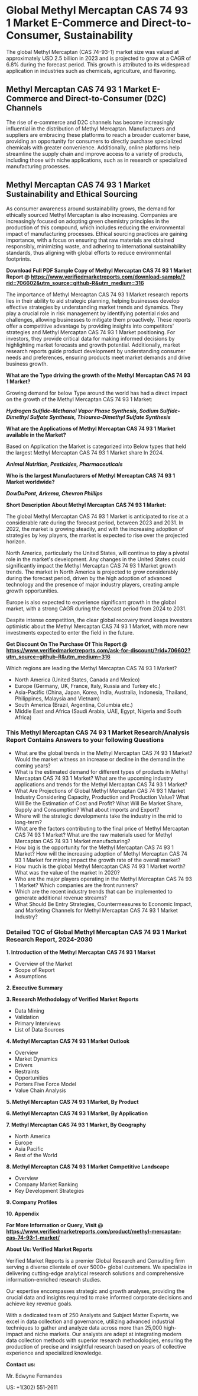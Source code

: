 <h1>Global Methyl Mercaptan CAS 74 93 1 Market E-Commerce and Direct-to-Consumer, Sustainability</h1><p class=""><p>The global Methyl Mercaptan (CAS 74-93-1) market size was valued at approximately USD 2.5 billion in 2023 and is projected to grow at a CAGR of 6.8% during the forecast period. This growth is attributed to its widespread application in industries such as chemicals, agriculture, and flavoring.</p><h2>Methyl Mercaptan CAS 74 93 1 Market E-Commerce and Direct-to-Consumer (D2C) Channels</h2><p>The rise of e-commerce and D2C channels has become increasingly influential in the distribution of Methyl Mercaptan. Manufacturers and suppliers are embracing these platforms to reach a broader customer base, providing an opportunity for consumers to directly purchase specialized chemicals with greater convenience. Additionally, online platforms help streamline the supply chain and improve access to a variety of products, including those with niche applications, such as in research or specialized manufacturing processes.</p><h2>Methyl Mercaptan CAS 74 93 1 Market Sustainability and Ethical Sourcing</h2><p>As consumer awareness around sustainability grows, the demand for ethically sourced Methyl Mercaptan is also increasing. Companies are increasingly focused on adopting green chemistry principles in the production of this compound, which includes reducing the environmental impact of manufacturing processes. Ethical sourcing practices are gaining importance, with a focus on ensuring that raw materials are obtained responsibly, minimizing waste, and adhering to international sustainability standards, thus aligning with global efforts to reduce environmental footprints.</p></p><p class=""><strong>Download Full PDF Sample Copy of Methyl Mercaptan CAS 74 93 1 Market Report @ <a href="https://www.verifiedmarketreports.com/download-sample/?rid=706602&utm_source=github-R&utm_medium=316" target="_blank">https://www.verifiedmarketreports.com/download-sample/?rid=706602&utm_source=github-R&utm_medium=316</a></strong></p><p>The importance of&nbsp;Methyl Mercaptan CAS 74 93 1 Market research reports lies in their ability to aid strategic planning, helping businesses develop effective strategies by understanding market trends and dynamics. They play a crucial role in risk management by identifying potential risks and challenges, allowing businesses to mitigate them proactively. These reports offer a competitive advantage by providing insights into competitors' strategies and Methyl Mercaptan CAS 74 93 1 Market positioning. For investors, they provide critical data for making informed decisions by highlighting market forecasts and growth potential. Additionally, market research reports guide product development by understanding consumer needs and preferences, ensuring products meet market demands and drive business growth.</p><p><strong>What are the&nbsp;Type driving the growth of the Methyl Mercaptan CAS 74 93 1 Market?</strong></p><p id="" class="">Growing demand for below Type around the world has had a direct impact on the growth of the Methyl Mercaptan CAS 74 93 1 Market:</p><p class=""><em><strong>Hydrogen Sulfide-Methanol Vapor Phase Synthesis, Sodium Sulfide-Dimethyl Sulfate Synthesis, Thiourea-Dimethyl Sulfate Synthesis</strong></em></p><p class=""><strong>What are the&nbsp;Applications&nbsp;of Methyl Mercaptan CAS 74 93 1 Market available in the Market?</strong></p><p id="" class="">Based on Application the Market is categorized into Below types that held the largest Methyl Mercaptan CAS 74 93 1 Market share In 2024.</p><p class=""><em><strong>Animal Nutrition, Pesticides, Pharmaceuticals</strong></em></p><p class=""><strong>Who is the largest Manufacturers of Methyl Mercaptan CAS 74 93 1 Market worldwide?</strong></p><p><em><strong>DowDuPont, Arkema, Chevron Phillips</strong></em></p><p id="" class=""><strong>Short Description About Methyl Mercaptan CAS 74 93 1 Market:</strong></p><p>The global Methyl Mercaptan CAS 74 93 1 Market is anticipated to rise at a considerable rate during the forecast period, between 2023 and 2031. In 2022, the market is growing steadily, and with the increasing adoption of strategies by key players, the market is expected to rise over the projected horizon.</p><p>North America, particularly the United States, will continue to play a pivotal role in the market's development. Any changes in the United States could significantly impact the Methyl Mercaptan CAS 74 93 1 Market growth trends. The market in North America is projected to grow considerably during the forecast period, driven by the high adoption of advanced technology and the presence of major industry players, creating ample growth opportunities.</p><p>Europe is also expected to experience significant growth in the global market, with a strong CAGR during the forecast period from 2024 to 2031.</p><p>Despite intense competition, the clear global recovery trend keeps investors optimistic about the Methyl Mercaptan CAS 74 93 1 Market, with more new investments expected to enter the field in the future.</p><p id="" class=""><strong>Get Discount On The Purchase Of This Report @ <a href="https://www.verifiedmarketreports.com/ask-for-discount/?rid=706602?utm_source=github-R&utm_medium=316" target="_blank">https://www.verifiedmarketreports.com/ask-for-discount/?rid=706602?utm_source=github-R&utm_medium=316</a></strong></p><p class="">Which regions are leading the Methyl Mercaptan CAS 74 93 1 Market?</p><ul><li>North America (United States, Canada and Mexico)</li><li>Europe (Germany, UK, France, Italy, Russia and Turkey etc.)</li><li>Asia-Pacific (China, Japan, Korea, India, Australia, Indonesia, Thailand, Philippines, Malaysia and Vietnam)</li><li>South America (Brazil, Argentina, Columbia etc.)</li><li>Middle East and Africa (Saudi Arabia, UAE, Egypt, Nigeria and South Africa)</li></ul><h3 id="" class="">This Methyl Mercaptan CAS 74 93 1 Market Research/Analysis Report Contains Answers to your following Questions</h3><ul><li>What are the global trends in the Methyl Mercaptan CAS 74 93 1 Market? Would the market witness an increase or decline in the demand in the coming years?</li><li>What is the estimated demand for different types of products in Methyl Mercaptan CAS 74 93 1 Market? What are the upcoming industry applications and trends for the Methyl Mercaptan CAS 74 93 1 Market?</li><li>What Are Projections of Global Methyl Mercaptan CAS 74 93 1 Market Industry Considering Capacity, Production and Production Value? What Will Be the Estimation of Cost and Profit? What Will Be Market Share, Supply and Consumption? What about imports and Export?</li><li>Where will the strategic developments take the industry in the mid to long-term?</li><li>What are the factors contributing to the final price of Methyl Mercaptan CAS 74 93 1 Market? What are the raw materials used for Methyl Mercaptan CAS 74 93 1 Market manufacturing?</li><li>How big is the opportunity for the Methyl Mercaptan CAS 74 93 1 Market? How will the increasing adoption of Methyl Mercaptan CAS 74 93 1 Market for mining impact the growth rate of the overall market?</li><li>How much is the global Methyl Mercaptan CAS 74 93 1 Market worth? What was the value of the market In 2020?</li><li>Who are the major players operating in the Methyl Mercaptan CAS 74 93 1 Market? Which companies are the front runners?</li><li>Which are the recent industry trends that can be implemented to generate additional revenue streams?</li><li>What Should Be Entry Strategies, Countermeasures to Economic Impact, and Marketing Channels for Methyl Mercaptan CAS 74 93 1 Market Industry?</li></ul><h3 id="" class="">Detailed TOC of Global Methyl Mercaptan CAS 74 93 1 Market Research Report, 2024-2030</h3><p id="" class=""><strong>1. Introduction of the Methyl Mercaptan CAS 74 93 1 Market</strong></p><ul><li>Overview of the Market</li><li>Scope of Report</li><li>Assumptions</li></ul><p id="" class=""><strong>2. Executive Summary</strong></p><p id="" class=""><strong>3. Research Methodology of Verified Market Reports</strong></p><ul><li>Data Mining</li><li>Validation</li><li>Primary Interviews</li><li>List of Data Sources</li></ul><p id="" class=""><strong>4. Methyl Mercaptan CAS 74 93 1 Market Outlook</strong></p><ul><li>Overview</li><li>Market Dynamics</li><li>Drivers</li><li>Restraints</li><li>Opportunities</li><li>Porters Five Force Model</li><li>Value Chain Analysis</li></ul><p id="" class=""><strong>5. Methyl Mercaptan CAS 74 93 1 Market, By Product</strong></p><p id="" class=""><strong>6. Methyl Mercaptan CAS 74 93 1 Market, By Application</strong></p><p id="" class=""><strong>7. Methyl Mercaptan CAS 74 93 1 Market, By Geography</strong></p><ul><li>North America</li><li>Europe</li><li>Asia Pacific</li><li>Rest of the World</li></ul><p id="" class=""><strong>8. Methyl Mercaptan CAS 74 93 1 Market Competitive Landscape</strong></p><ul><li>Overview</li><li>Company Market Ranking</li><li>Key Development Strategies</li></ul><p id="" class=""><strong>9. Company Profiles</strong></p><p id="" class=""><strong>10. Appendix</strong></p><p id="" class=""><strong>For More Information or Query, Visit @ <a href="https://www.verifiedmarketreports.com/product/methyl-mercaptan-cas-74-93-1-market/" target="_blank">https://www.verifiedmarketreports.com/product/methyl-mercaptan-cas-74-93-1-market/</a></strong></p><p id="" class=""><strong>About Us: Verified Market Reports</strong></p><p id="" class="">Verified Market Reports is a premier Global Research and Consulting firm serving a diverse clientele of over 5000+ global customers. We specialize in delivering cutting-edge analytical research solutions and comprehensive information-enriched research studies.</p><p id="" class="">Our expertise encompasses strategic and growth analyses, providing the crucial data and insights required to make informed corporate decisions and achieve key revenue goals.</p><p id="" class="">With a dedicated team of 250 Analysts and Subject Matter Experts, we excel in data collection and governance, utilizing advanced industrial techniques to gather and analyze data across more than 25,000 high-impact and niche markets. Our analysts are adept at integrating modern data collection methods with superior research methodologies, ensuring the production of precise and insightful research based on years of collective experience and specialized knowledge.</p><p id="" class=""><strong>Contact us:</strong></p><p id="" class="">Mr. Edwyne Fernandes</p><p id="" class="">US: +1(302) 551-2611</p>